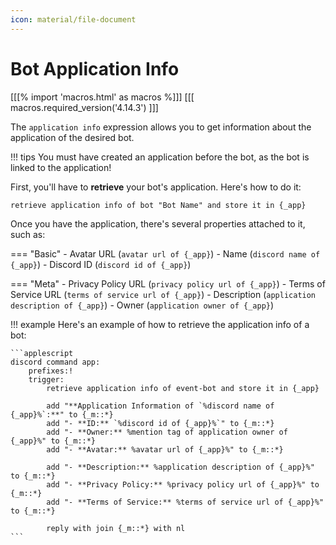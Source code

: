 ```yaml
---
icon: material/file-document
---
```


# Bot Application Info

[[[% import 'macros.html' as macros %]]]
[[[ macros.required_version('4.14.3') ]]]

The `application info` expression allows you to get information about the application of the desired bot. 

!!! tips 
    You must have created an application before the bot, as the bot is linked to the application!

First, you'll have to **retrieve** your bot's application. Here's how to do it:

```applescript
retrieve application info of bot "Bot Name" and store it in {_app}
```

Once you have the application, there's several properties attached to it, such as:

=== "Basic"
    - Avatar URL (`avatar url of {_app}`)
    - Name (`discord name of {_app}`)
    - Discord ID (`discord id of {_app}`)

=== "Meta"
    - Privacy Policy URL (`privacy policy url of {_app}`)
    - Terms of Service URL (`terms of service url of {_app}`)
    - Description (`application description of {_app}`)
    - Owner (`application owner of {_app}`)

!!! example
    Here's an example of how to retrieve the application info of a bot:

    ```applescript
    discord command app:
        prefixes:!
        trigger:
            retrieve application info of event-bot and store it in {_app}
    
            add "**Application Information of `%discord name of {_app}%`:**" to {_m::*}
            add "- **ID:** `%discord id of {_app}%`" to {_m::*}
            add "- **Owner:** %mention tag of application owner of {_app}%" to {_m::*}
            add "- **Avatar:** %avatar url of {_app}%" to {_m::*}
            
            add "- **Description:** %application description of {_app}%" to {_m::*}
            add "- **Privacy Policy:** %privacy policy url of {_app}%" to {_m::*}
            add "- **Terms of Service:** %terms of service url of {_app}%" to {_m::*}
    
            reply with join {_m::*} with nl
    ```